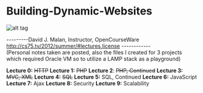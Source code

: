 Building-Dynamic-Websites
=========================
![alt tag](http://cs75.tv/img/david.jpg) 

---------David J. Malan, Instructor, OpenCourseWare  http://cs75.tv/2012/summer/#lectures,license ------------  
(Personal notes taken are posted, also the files I created for 3 projects which required Oracle VM so to utilize a LAMP stack as a playground)

**Lecture 0:** ~~HTTP~~   **Lecture 1:** ~~PHP~~  **Lecture 2**: ~~PHP, Continued~~ **Lecture 3:** ~~MVC, XML~~ **Lecture 4:** ~~SQL~~  **Lecture 5:** SQL, Continued **Lecture 6:** JavaScript **Lecture 7:** Ajax **Lecture 8:** Security  **Lecture 9:** Scalability 
